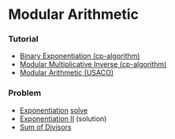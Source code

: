 # Modular Arithmetic

### Tutorial
* [Binary Exponentiation (cp-algorithm)](https://cp-algorithms.com/algebra/binary-exp.html)
* [Modular Multiplicative Inverse (cp-algorithm)](https://cp-algorithms.com/algebra/module-inverse.html)
* [Modular Arithmetic (USACO)
](https://usaco.guide/gold/modular)

### Problem

* [Exponentiation](https://cses.fi/problemset/task/1095) [solve](examples/test.cpp)
* [Exponentiation II](https://cses.fi/problemset/task/1712) (solution)
* [Sum of Divisors](https://kilonova.ro/problems/127/)